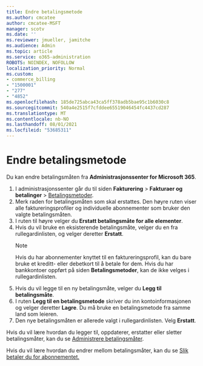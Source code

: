 ```yaml
---
title: Endre betalingsmetode
ms.author: cmcatee
author: cmcatee-MSFT
manager: scotv
ms.date: ''
ms.reviewer: jmueller, jamitche
ms.audience: Admin
ms.topic: article
ms.service: o365-administration
ROBOTS: NOINDEX, NOFOLLOW
localization_priority: Normal
ms.custom:
- commerce_billing
- "1500001"
- "277"
- "4852"
ms.openlocfilehash: 185de725abca43ca5ff378adb5bae95c1b6030c8
ms.sourcegitcommit: 540a4e2515f7cfddee65519046454fc4437cd287
ms.translationtype: MT
ms.contentlocale: nb-NO
ms.lasthandoff: 08/01/2021
ms.locfileid: "53685311"
---
```

# <a name="change-payment-method"></a>Endre betalingsmetode

Du kan endre betalingsmåten fra **Administrasjonssenter for Microsoft 365**.
  
1. I administrasjonssenter går du til siden **Fakturering** > **Fakturaer og betalinger** > [Betalingsmetoder](https://go.microsoft.com/fwlink/p/?linkid=2018806).
2. Merk raden for betalingsmåten som skal erstattes. Den høyre ruten viser alle faktureringsprofiler og individuelle abonnementer som bruker den valgte betalingsmåten.
3. I ruten til høyre velger du **Erstatt betalingsmåte for alle elementer**.
4. Hvis du vil bruke en eksisterende betalingsmåte, velger du en fra rullegardinlisten, og velger deretter **Erstatt**.
    > [!NOTE]
    > Hvis du har abonnementer knyttet til en faktureringsprofil, kan du bare bruke et kreditt- eller debetkort til å betale for dem. Hvis du har bankkontoer oppført på siden **Betalingsmetoder**, kan de ikke velges i rullegardinlisten.
5. Hvis du vil legge til en ny betalingsmåte, velger du **Legg til betalingsmåte**.
6. I ruten **Legg til en betalingsmetode** skriver du inn kontoinformasjonen og velger deretter **Lagre**. Du må bruke en betalingsmetode fra samme land som leieren.
7. Den nye betalingsmåten er allerede valgt i rullegardinlisten. Velg **Erstatt**.

Hvis du vil lære hvordan du legger til, oppdaterer, erstatter eller sletter betalingsmåter, kan du se [Administrere betalingsmåter](/microsoft-365/commerce/billing-and-payments/manage-payment-methods).

Hvis du vil lære hvordan du endrer mellom betalingsmåter, kan du se [Slik betaler du for abonnementet.](/microsoft-365/commerce/billing-and-payments/pay-for-your-subscription)
